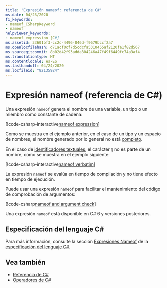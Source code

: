```yaml
---
title: 'Expresión nameof: referencia de C#'
ms.date: 04/23/2020
f1_keywords:
- nameof_CSharpKeyword
- nameof
helpviewer_keywords:
- nameof expression [C#]
ms.assetid: 33601bf3-cc2c-4496-846d-f9679bccf2a7
ms.openlocfilehash: d71acf0cf7d5cdcfa5310455af2120fa1f82d567
ms.sourcegitcommit: 8b02d42f93adda304246a47f49f6449fc74a3af4
ms.translationtype: HT
ms.contentlocale: es-ES
ms.lasthandoff: 04/24/2020
ms.locfileid: "82135924"
---
```

# <a name="nameof-expression-c-reference"></a>Expresión nameof (referencia de C#)

Una expresión `nameof` genera el nombre de una variable, un tipo o un miembro como constante de cadena:

[!code-csharp-interactive[nameof expression](snippets/NameOfOperator.cs#Examples)]

Como se muestra en el ejemplo anterior, en el caso de un tipo y un espacio de nombres, el nombre generado por lo general no está [completo](~/_csharplang/spec/basic-concepts.md#fully-qualified-names).

En el caso de [identificadores textuales](../tokens/verbatim.md), el carácter `@` no es parte de un nombre, como se muestra en el ejemplo siguiente:

[!code-csharp-interactive[nameof verbatim](snippets/NameOfOperator.cs#Verbatim)]

La expresión `nameof` se evalúa en tiempo de compilación y no tiene efecto en tiempo de ejecución.

Puede usar una expresión `nameof` para facilitar el mantenimiento del código de comprobación de argumentos:

[!code-csharp[nameof and argument check](snippets/NameOfOperator.cs#ExceptionMessage)]

Una expresión `nameof` está disponible en C# 6 y versiones posteriores.

## <a name="c-language-specification"></a>Especificación del lenguaje C#

Para más información, consulte la sección [Expresiones Nameof](~/_csharplang/spec/expressions.md#nameof-expressions) de la [especificación del lenguaje C#](~/_csharplang/spec/introduction.md).

## <a name="see-also"></a>Vea también

- [Referencia de C#](../index.md)
- [Operadores de C#](index.md)
